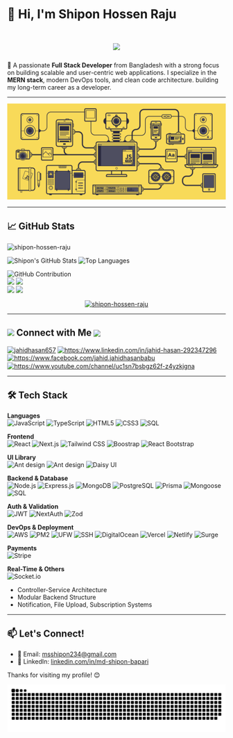 # 👋 Hi, I'm Shipon Hossen Raju

<h1 align="center">
  <a href="https://git.io/typing-svg">
    <img src="https://readme-typing-svg.herokuapp.com/?lines=Hello,+There!+👋;This+is+Shipon...;Nice+to+meet+you!&center=true&size=30">
  </a>
</h1>

🚀 A passionate **Full Stack Developer** from Bangladesh with a strong focus on building scalable and user-centric web applications. I specialize in the **MERN stack**, modern DevOps tools, and clean code architecture. building my long-term career as a developer.

---

<img  src="https://raw.githubusercontent.com/muhammadnurulahsan/muhammadnurulahsan/main/ahsan.gif" />

---

## 📈 GitHub Stats

<p align="center">

<p><img align="center" src="https://github-readme-streak-stats.herokuapp.com/?user=shipon-hossen-raju&theme=radical" alt="shipon-hossen-raju" /></p>

![Shipon's GitHub Stats](https://github-readme-stats.vercel.app/api?username=shipon-hossen-raju&show_icons=true&theme=radical) ![Top Languages](https://github-readme-stats.vercel.app/api/top-langs/?username=shipon-hossen-raju&layout=compact&theme=radical)

  <img src="https://github-profile-summary-cards.vercel.app/api/cards/profile-details?username=shipon-hossen-raju&theme=radical&border_radius=10" alt="GitHub Contribution" />
  <br />
  <img src="https://github-profile-summary-cards.vercel.app/api/cards/repos-per-language?username=shipon-hossen-raju&theme=radical&border_radius=10" />
  <img src="https://github-profile-summary-cards.vercel.app/api/cards/most-commit-language?username=shipon-hossen-raju&theme=radical&border_radius=10" />
  <br />
  <img src="https://github-profile-summary-cards.vercel.app/api/cards/stats?username=shipon-hossen-raju&theme=radical&border_radius=10" />
  <img src="https://github-profile-summary-cards.vercel.app/api/cards/productive-time?username=shipon-hossen-raju&theme=radical&utcOffset=8&border_radius=10" />
</p>

<p align="center" padding-top="50px"> <a href="https://github.com/ryo-ma/github-profile-trophy"><img src="https://github-profile-trophy.vercel.app/?username=shipon-hossen-raju&theme=radical" alt="shipon-hossen-raju" /></a> </p>

---

## <img src="https://media.giphy.com/media/5WJ6SOKeNKrSzblU4R/giphy.gif" width="25"> Connect with Me <img align="center" src="https://github.com/rajput2107/rajput2107/blob/master/Assets/Handshake.gif" height="33px" />

<p align="left">
<a href="https://x.com/ShiponHossenRa2" target="blank"><img align="center" src="https://raw.githubusercontent.com/rahuldkjain/github-profile-readme-generator/master/src/images/icons/Social/twitter.svg" alt="jahidhasan657" height="30" width="40" /></a>
<a href="https://www.linkedin.com/in/md-shipon-bapari" target="blank"><img align="center" src="https://raw.githubusercontent.com/rahuldkjain/github-profile-readme-generator/master/src/images/icons/Social/linked-in-alt.svg" alt="https://www.linkedin.com/in/jahid-hasan-292347296" height="30" width="40" /></a>
<a href="https://www.facebook.com/ShiponHossenRaju" target="blank"><img align="center" src="https://raw.githubusercontent.com/rahuldkjain/github-profile-readme-generator/master/src/images/icons/Social/facebook.svg" alt="https://www.facebook.com/jahid.jahidhasanbabu" height="30" width="40" /></a>
<a href="https://www.youtube.com/@ProgrammerShipon" target="blank"><img align="center" src="https://raw.githubusercontent.com/rahuldkjain/github-profile-readme-generator/master/src/images/icons/Social/youtube.svg" alt="https://www.youtube.com/channel/uc1sn7bsbgz62f-z4yzkjgna" height="30" width="40" /></a>
</p>

---

## 🛠️ Tech Stack

**Languages**  
![JavaScript](https://img.shields.io/badge/JavaScript-F7DF1E?style=flat&logo=javascript&logoColor=black) ![TypeScript](https://img.shields.io/badge/TypeScript-007ACC?style=flat&logo=typescript&logoColor=white) ![HTML5](https://img.shields.io/badge/HTML5-E34F26?style=flat&logo=html5&logoColor=white) ![CSS3](https://img.shields.io/badge/CSS3-1572B6?style=flat&logo=css3&logoColor=white) ![SQL](https://img.shields.io/badge/SQL-4479A1?style=flat&logo=postgresql&logoColor=white)



**Frontend**  
![React](https://img.shields.io/badge/React-61DAFB?style=flat&logo=react&logoColor=black) ![Next.js](https://img.shields.io/badge/Next.js-000000?style=flat&logo=nextdotjs&logoColor=white) ![Tailwind CSS](https://img.shields.io/badge/Tailwind_CSS-38B2AC?style=flat&logo=tailwind-css&logoColor=white) ![Boostrap](https://img.shields.io/badge/Bootstrap-563D7C?style=flat?style=for-the-badge&logo=bootstrap&logoColor=white) ![React Bootstrap](https://img.shields.io/badge/React_Bootstrap-563D7C?style=flat?style=for-the-badge&logo=bootstrap&logoColor=white)


**UI Library**  
![Ant design](https://img.shields.io/badge/Flowbite-?style=flat?style=for-the-badge&logo=ant-design&logoColor=white) ![Ant design](https://img.shields.io/badge/Ant_Design-0170FE?style=flat?style=for-the-badge&logo=ant-design&logoColor=white) ![Daisy UI](https://img.shields.io/badge/Daisy_UI-00C4A7?style=flat?style=for-the-badge&logo=daisyui&logoColor=white)

**Backend & Database**  
![Node.js](https://img.shields.io/badge/Node.js-339933?style=flat&logo=node.js&logoColor=white) ![Express.js](https://img.shields.io/badge/Express.js-000000?style=flat&logo=express&logoColor=white) ![MongoDB](https://img.shields.io/badge/MongoDB-47A248?style=flat&logo=mongodb&logoColor=white) ![PostgreSQL](https://img.shields.io/badge/PostgreSQL-336791?style=flat&logo=postgresql&logoColor=white) ![Prisma](https://img.shields.io/badge/Prisma-2D3748?style=flat&logo=prisma&logoColor=white) ![Mongoose](https://img.shields.io/badge/Mongoose-880000?style=flat&logo=mongoose&logoColor=white) ![SQL](https://img.shields.io/badge/SQL-025E8C?style=flat?style=for-the-badge&logo=sqlite&logoColor=white)

**Auth & Validation**  
![JWT](https://img.shields.io/badge/JWT-black?style=flat&logo=JSON%20web%20tokens) ![NextAuth](https://img.shields.io/badge/NextAuth.js-0F172A?style=flat&logo=next.js&logoColor=white) ![Zod](https://img.shields.io/badge/Zod-3E63DD?style=flat)

**DevOps & Deployment**  
![AWS](https://img.shields.io/badge/AWS-232F3E?style=flat&logo=amazon-aws&logoColor=white) ![PM2](https://img.shields.io/badge/PM2-2B037A?style=flat)
![UFW](https://img.shields.io/badge/UFW-000000?style=flat) ![SSH](https://img.shields.io/badge/SSH-000000?style=flat) ![DigitalOcean](https://img.shields.io/badge/DigitalOcean-0080FF?style=flat&logo=digitalocean&logoColor=white) ![Vercel](https://img.shields.io/badge/Vercel-000000?style=flat?style=for-the-badge&logo=vercel&logoColor=white) ![Netlify](https://img.shields.io/badge/Netlify-00C7B7?style=flat?style=for-the-badge&logo=netlify&logoColor=white) ![Surge](https://img.shields.io/badge/Surge-4B275F?style=flat?style=for-the-badge&logo=surge&logoColor=white)

**Payments**  
![Stripe](https://img.shields.io/badge/Stripe-008CDD?style=flat&logo=stripe&logoColor=white)


**Real-Time & Others**  
![Socket.io](https://img.shields.io/badge/Socket.io-010101?style=flat&logo=socket.io&logoColor=white)
<!-- 
**Tools**

  <img src=""/>
  <img src=""/>

  <img src="https://img.shields.io/badge/React_Router-CA4245?style=flat?style=for-the-badge&logo=react-router&logoColor=white"/>
  
  <img src="https://img.shields.io/badge/Firebase-FFCA28?style=flat?style=for-the-badge&logo=firebase&logoColor=black"/>
  
  <img src="https://img.shields.io/badge/Redux-764ABC?style=flat?style=for-the-badge&logo=redux&logoColor=white"/>
  
  <img src="https://img.shields.io/badge/VS_Code-007ACC?style=flat?style=for-the-badge&logo=visual-studio-code&logoColor=white"/>
  <img src="https://img.shields.io/badge/GitHub-181717?style=flat?style=for-the-badge&logo=github&logoColor=white"/>
  <img src="https://img.shields.io/badge/Chrome_DevTools-4285F4?style=flat?style=for-the-badge&logo=google-chrome&logoColor=white"/>
  <img src="https://img.shields.io/badge/Postman-FF6C37?style=flat?style=for-the-badge&logo=postman&logoColor=white"/> -->


- Controller-Service Architecture
- Modular Backend Structure
- Notification, File Upload, Subscription Systems

---

## 📫 Let's Connect!

- 📧 Email: [msshipon234@gmail.com](mailto:msshipon234@gmail.com)
- 💼 LinkedIn: [linkedin.com/in/md-shipon-bapari](https://www.linkedin.com/in/md-shipon-bapari)

Thanks for visiting my profile! 😊

<div align="center">
  <!-- Particle Effect for Background -->
  <a href="https://github.com/shipon-hossen-raju">
    <img src="https://raw.githubusercontent.com/platane/snk/output/github-contribution-grid-snake-dark.svg" alt="Snake Animation" />
  </a>
</div>

<!--
**shipon-hossen-raju/shipon-hossen-raju** is a ✨ _special_ ✨ repository because its `README.md` (this file) appears on your GitHub profile.

Here are some ideas to get you started:

- 🔭 I’m currently working on ...
- 🌱 I’m currently learning ...
- 👯 I’m looking to collaborate on ...
- 🤔 I’m looking for help with ...
- 💬 Ask me about ...
- 📫 How to reach me: ...
- 😄 Pronouns: ...
- ⚡ Fun fact: ...
-->
